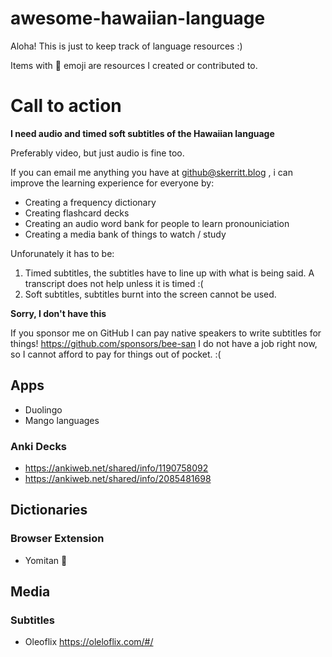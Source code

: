 # awesome-hawaiian-language
Aloha! This is just to keep track of language resources :)

Items with 🐝 emoji are resources I created or contributed to.

# Call to action

**I need audio and timed soft subtitles of the Hawaiian language**

Preferably video, but just audio is fine too.

If you can email me anything you have at github@skerritt.blog , i can improve the learning experience for everyone by:
* Creating a frequency dictionary
* Creating flashcard decks
* Creating an audio word bank for people to learn pronouniciation
* Creating a media bank of things to watch / study

Unforunately it has to be:
1. Timed subtitles, the subtitles have to line up with what is being said. A transcript does not help unless it is timed :(
2. Soft subtitles, subtitles burnt into the screen cannot be used.

**Sorry, I don't have this**

If you sponsor me on GitHub I can pay native speakers to write subtitles for things!
https://github.com/sponsors/bee-san
I do not have a job right now, so I cannot afford to pay for things out of pocket. :(

## Apps
* Duolingo
* Mango languages

### Anki Decks

* https://ankiweb.net/shared/info/1190758092
* https://ankiweb.net/shared/info/2085481698


## Dictionaries

### Browser Extension
* Yomitan 🐝

## Media

### Subtitles

* Oleoflix https://oleloflix.com/#/
